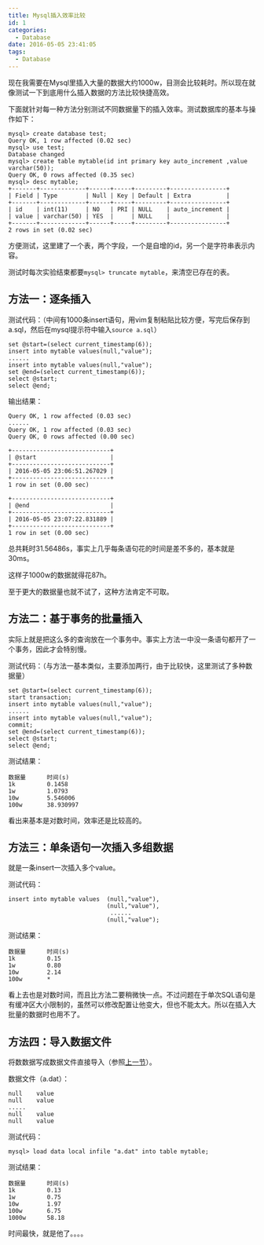 ```yaml
---
title: Mysql插入效率比较
id: 1
categories:
  - Database
date: 2016-05-05 23:41:05
tags:
  - Database
---
```


现在我需要在Mysql里插入大量的数据大约1000w，目测会比较耗时。所以现在就像测试一下到底用什么插入数据的方法比较快捷高效。

下面就针对每一种方法分别测试不同数据量下的插入效率。测试数据库的基本与操作如下：
```
mysql> create database test;
Query OK, 1 row affected (0.02 sec)
mysql> use test;
Database changed
mysql> create table mytable(id int primary key auto_increment ,value varchar(50));
Query OK, 0 rows affected (0.35 sec)
mysql> desc mytable;
+-------+-------------+------+-----+---------+----------------+
| Field | Type        | Null | Key | Default | Extra          |
+-------+-------------+------+-----+---------+----------------+
| id    | int(11)     | NO   | PRI | NULL    | auto_increment |
| value | varchar(50) | YES  |     | NULL    |                |
+-------+-------------+------+-----+---------+----------------+
2 rows in set (0.02 sec)
```
方便测试，这里建了一个表，两个字段，一个是自增的id，另一个是字符串表示内容。

测试时每次实验结束都要`mysql> truncate mytable`，来清空已存在的表。


## 方法一：逐条插入

测试代码：（中间有1000条insert语句，用vim复制粘贴比较方便，写完后保存到a.sql，然后在mysql提示符中输入`source a.sql`）
```
set @start=(select current_timestamp(6));
insert into mytable values(null,"value");
......
insert into mytable values(null,"value");
set @end=(select current_timestamp(6));
select @start;
select @end;
```
输出结果：
```
Query OK, 1 row affected (0.03 sec)
......
Query OK, 1 row affected (0.03 sec)
Query OK, 0 rows affected (0.00 sec)

+----------------------------+
| @start                     |
+----------------------------+
| 2016-05-05 23:06:51.267029 |
+----------------------------+
1 row in set (0.00 sec)

+----------------------------+
| @end                       |
+----------------------------+
| 2016-05-05 23:07:22.831889 |
+----------------------------+
1 row in set (0.00 sec)
```
总共耗时31.56486s，事实上几乎每条语句花的时间是差不多的，基本就是30ms。

这样子1000w的数据就得花87h。

至于更大的数据量也就不试了，这种方法肯定不可取。


## 方法二：基于事务的批量插入

实际上就是把这么多的查询放在一个事务中。事实上方法一中没一条语句都开了一个事务，因此才会特别慢。

测试代码：（与方法一基本类似，主要添加两行，由于比较快，这里测试了多种数据量）
```
set @start=(select current_timestamp(6));
start transaction;
insert into mytable values(null,"value");
......
insert into mytable values(null,"value");
commit;
set @end=(select current_timestamp(6));
select @start;
select @end;
```
测试结果：
```
数据量      时间(s)
1k         0.1458
1w         1.0793
10w        5.546006
100w       38.930997
```
看出来基本是对数时间，效率还是比较高的。

## 方法三：单条语句一次插入多组数据

就是一条insert一次插入多个value。

测试代码：
```
insert into mytable values  (null,"value"),
                            (null,"value"),
                             ......
                            (null,"value");
```
测试结果：
```
数据量      时间(s)
1k         0.15
1w         0.80
10w        2.14
100w       *
```
看上去也是对数时间，而且比方法二要稍微快一点。不过问题在于单次SQL语句是有缓冲区大小限制的，虽然可以修改配置让他变大，但也不能太大。所以在插入大批量的数据时也用不了。

## 方法四：导入数据文件

将数数据写成数据文件直接导入（参照[上一节](/2016/05/04/1)）。

数据文件（a.dat）：
```
null    value
null    value
.....
null    value
null    value
```
测试代码：
```
mysql> load data local infile "a.dat" into table mytable;
```
测试结果：
```
数据量      时间(s)
1k         0.13
1w         0.75
10w        1.97
100w       6.75
1000w      58.18
```
时间最快，就是他了。。。。
